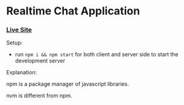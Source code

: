 # Realtime Chat Application

### [Live Site](https://realtime-chat-application.netlify.com)

Setup:
- run ```npm i && npm start``` for both client and server side to start the development server

Explanation:

npm is a package manager of javascript libraries.

nvm is different from npm.